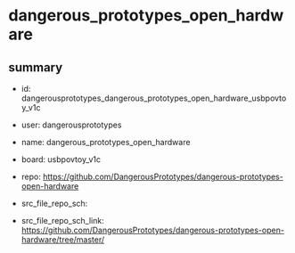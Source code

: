 # dangerous_prototypes_open_hardware
 
## summary 
* id: dangerousprototypes_dangerous_prototypes_open_hardware_usbpovtoy_v1c
* user: dangerousprototypes
* name: dangerous_prototypes_open_hardware
* board: usbpovtoy_v1c
* repo: https://github.com/DangerousPrototypes/dangerous-prototypes-open-hardware



* src_file_repo_sch: 
* src_file_repo_sch_link: https://github.com/DangerousPrototypes/dangerous-prototypes-open-hardware/tree/master/






